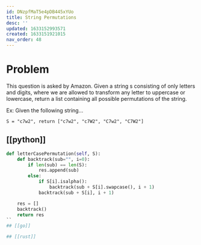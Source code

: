 ```yaml
---
id: DNzpfMaT5e4pDB445xYUo
title: String Permutations
desc: ''
updated: 1633152993571
created: 1633151921015
nav_order: 48
---
```


# Problem

This question is asked by Amazon. Given a string s consisting of only letters and digits, where we are allowed to transform any letter to uppercase or lowercase, return a list containing all possible permutations of the string.

Ex: Given the following string…
```
S = "c7w2", return ["c7w2", "c7W2", "C7w2", "C7W2"]
```

## [[python]]

```python
def letterCasePermutation(self, S):
    def backtrack(sub="", i=0):
        if len(sub) == len(S):
            res.append(sub)
        else:
            if S[i].isalpha():
                backtrack(sub + S[i].swapcase(), i + 1)
            backtrack(sub + S[i], i + 1)

    res = []
    backtrack()
    return res
``
## [[go]]

## [[rust]]

